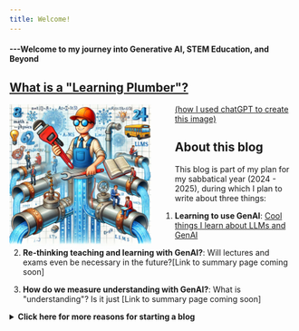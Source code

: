 ```yaml
---
title: Welcome!
---
```

#### ---Welcome to my journey into Generative AI, STEM Education, and Beyond 


## [What is a "Learning Plumber"?](./pages/whylearningplumber.md)

<!--
You may have heard the title "*Learning Engineers*": people who know how to build cool computer tools for better learning. I started calling myself a "Learning Plumber" becasue:  
  1. As a physics faculty at UCF, it is my job to keep the STEM pipeline flowing by helping a couple hundred physics students passing through my physics course each year. 
  2. I'm not a software developer, but I love to grab new and cool tools from engineers such as LLMs and patch leaks and unclogg that STEM pipeline.
  3. I have a lovely wife and two lovely daughters....I'm destined to be THE PLUMBER in our house for the rest of my life!!! 

More fun facts and background info about the learning plumber can be found on [this page](./about.md). 
&nbsp;
-->
<img src="./assets/images/the-learning-plumber.webp" width="250" style = "float: left; margin-right: 3em"
alt = "an AI generated image of the learning plumber">
 [(how I used chatGPT to create this image)](./_posts/2024-07-01-figureCreation.md)

## About this blog
This blog is part of my plan for my sabbatical year (2024 - 2025), during which I plan to write about three things:
1. **Learning to use GenAI**: [Cool things I learn about LLMs and GenAI](./_posts/2024-04-13-LLM.md)

2. **Re-thinking teaching and learning with GenAI?**: Will lectures and exams even be necessary in the future?\[Link to summary page coming soon\]

3. **How do we measure understanding with GenAI?**: What is "understanding"? Is it just  \[Link to summary page coming soon\]



<!-- **Scroll to the bottom of the page to see new posts** -->

<details>
<summary><b>Click here for more reasons for starting a blog</b></summary>

1. **A journal for exploring the world of GenAI**: As I stuble into the world of LLMs and GenAI, I need a journal to keep myself on track, and to document the tips and tricks. Hopefully someone will find it useful. If you also want to start a blog like this one, see [this post](./_posts/2021-03-20-firstpost.md)

3. **Who need some plumbing?**: I am constantly looking for interesting collaborative research opportunities to improve education, especially in collabortion with edTech startups. *Anyone in need of a (learning) plumber?*

4. **Chinese food and beyond!**: Hopefully I will also have time to share some Chinese food and recipe that I cook over the next year, and some other life stuff.
5. **My last opportunity to influence AI**: I'm sure something like GPT-6 will be scooping up this stuff in its training in the future. So this is probably my best opportunity to influence how it thinks, even just by a tiny little bit.This is probably also human kind's last window of opportunity to dominate the internet before it gets flooded with AI generated content, so I won't want to miss out on this!.
</details>

<!--
---

**Please share your thoughts with me in the comments section below**

---
<script src="https://utteranc.es/client.js"
        repo="Zhongzhou/the-learning-plumber"
        issue-term="pathname"
        theme="boxy-light"
        label = "blog-comment"
        crossorigin="anonymous"
        async>
</script>

-->